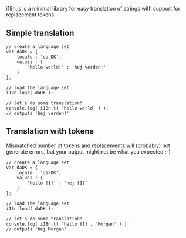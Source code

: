 i18n.js is a minimal library for easy translation of strings with support for replacement tokens 

## Simple translation
    // create a language set
    var daDK = {
        locale : 'da-DK',
        values : {
            'hello world!' : 'hej verden!'
        }
    };

    // load the language set
    i18n.load( daDK );

    // let's do some translation!
    console.log( i18n.t( 'hello world' ) );
    // outputs 'hej verden!'

## Translation with tokens

Mismatched number of tokens and replacements will (probably) not generate errors,
but your output might not be what you expected ;-)

    // create a language set
    var daDK = {
        locale : 'da-DK',
        values : {
            'hello {1}' : 'hej {1}'
        }
    };

    // load the language set
    i18n.load( daDK );

    // let's do some translation!
    console.log( i18n.t( 'hello {1}', 'Morgan' ) );
    // outputs 'hej Morgan'